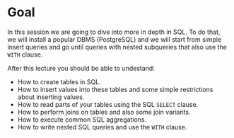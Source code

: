 # Goal

In this session we are going to dive into more in depth in SQL. To do that, we
will install a popular DBMS (PostgreSQL) and we will start from simple insert
queries and go until queries with nested subqueries that also use the `WITH`
clause.

After this lecture you should be able to undestand:
  * How to create tables in SQL.
  * How to insert values into these tables and some simple restrictions about inserting values.
  * How to read parts of your tables using the SQL `SELECT` clause.
  * How to perform joins on tables and also some join variants.
  * How to execute common SQL aggregations.
  * How to write nested SQL queries and use the `WITH` clause.

